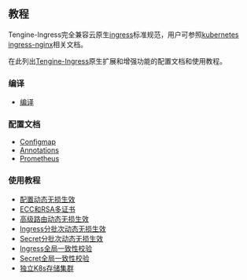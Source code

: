 ## 教程

Tengine-Ingress完全兼容云原生[ingress](https://kubernetes.io/docs/concepts/services-networking/ingress/)标准规范，用户可参照[kubernetes ingress-nginx](https://kubernetes.github.io/ingress-nginx/)相关文档。

在此列出[Tengine-Ingress](https://github.com/alibaba/tengine-ingress)原生扩展和增强功能的配置文档和使用教程。 

### 编译

*   [编译](document/ingress_install.html)

### 配置文档

*   [Configmap](document/ingress_configmap.html)
*   [Annotations](document/ingress_annotations.html)
*   [Prometheus](document/ingress_prometheus.html)

### 使用教程

*   [配置动态无损生效](document/ingress_hotreload.html)
*   [ECC和RSA多证书](document/ingress_certs.html)
*   [高级路由动态无损生效](document/ingress_routes.html)
*   [Ingress分批次动态无损生效](document/ingress_rollout_ingress.html)
*   [Secret分批次动态无损生效](document/ingress_rollout_secret.html)
*   [Ingress全局一致性校验](document/ingress_checksum_ingress.html)
*   [Secret全局一致性校验](document/ingress_checksum_secret.html)
*   [独立K8s存储集群](document/ingress_cluster.html)
